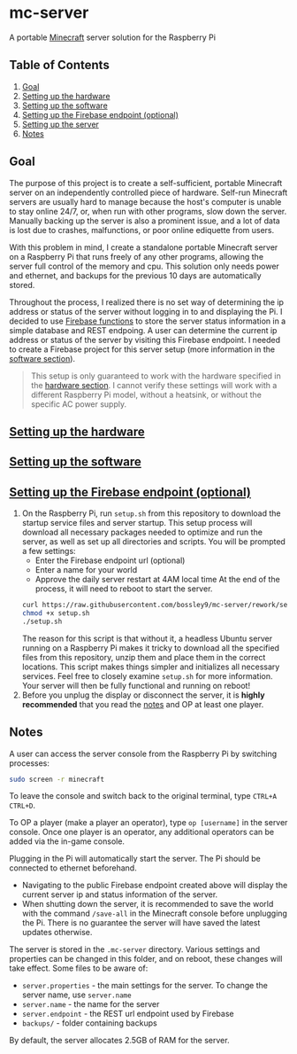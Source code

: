 # mc-server
A portable [Minecraft](https://www.minecraft.net/) server solution for the Raspberry Pi

## Table of Contents
1. [Goal](#goal)
2. [Setting up the hardware](#hardware)
3. [Setting up the software](#software)
3. [Setting up the Firebase endpoint (optional)](#endpoint)
4. [Setting up the server](#setup)
5. [Notes](#notes)

## Goal <a name="goal"></a>
The purpose of this project is to create a self-sufficient, portable Minecraft server on an independently controlled piece of hardware. Self-run Minecraft servers are usually hard to manage because the host's computer is unable to stay online 24/7, or, when run with other programs, slow down the server. Manually backing up the server is also a prominent issue, and a lot of data is lost due to crashes, malfunctions, or poor online ediquette from users.

With this problem in mind, I create a standalone portable Minecraft server on a Raspberry Pi that runs freely of any other programs, allowing the server full control of the memory and cpu. This solution only needs power and ethernet, and backups for the previous 10 days are automatically stored.

Throughout the process, I realized there is no set way of determining the ip address or status of the server without logging in to and displaying the Pi. I decided to use [Firebase functions](https://firebase.google.com/docs/functions) to store the server status information in a simple database and REST endpoing. A user can determine the current ip address or status of the server by visiting this Firebase endpoint. I needed to create a Firebase project for this server setup (more information in the [software section](doc/software.md)).

> This setup is only guaranteed to work with the hardware specified in the [hardware section](doc/hardware.md). I cannot verify these settings will work with a different Raspberry Pi model, without a heatsink, or without the specific AC power supply.

## [Setting up the hardware <a name="hardware"></a>](doc/hardware.md)

## [Setting up the software <a name="software"></a>](doc/software.md)

## [Setting up the Firebase endpoint (optional) <a name="endpoint"></a>](doc/firebase.md)

1. On the Raspberry Pi, run `setup.sh` from this repository to download the startup service files and server startup. This setup process will download all necessary packages needed to optimize and run the server, as well as set up all directories and scripts. You will be prompted a few settings:
    - Enter the Firebase endpoint url (optional)
    - Enter a name for your world
    - Approve the daily server restart at 4AM local time
    At the end of the process, it will need to reboot to start the server.
    ```bash
    curl https://raw.githubusercontent.com/bossley9/mc-server/rework/setup.sh -o setup.sh
    chmod +x setup.sh
    ./setup.sh
    ```
    The reason for this script is that without it, a headless Ubuntu server running on a Raspberry Pi makes it tricky to download all the specified files from this repository, unzip them and place them in the correct locations. This script makes things simpler and initializes all necessary services. Feel free to closely examine `setup.sh` for more information.
    Your server will then be fully functional and running on reboot!
2. Before you unplug the display or disconnect the server, it is **highly recommended** that you read the [notes](#notes) and OP at least one player.

## Notes <a name="notes"></a>
A user can access the server console from the Raspberry Pi by switching processes:
```bash
sudo screen -r minecraft
```
To leave the console and switch back to the original terminal, type `CTRL+A CTRL+D`.

To OP a player (make a player an operator), type `op [username]` in the server console. Once one player is an operator, any additional operators can be added via the in-game console.

Plugging in the Pi will automatically start the server. The Pi should be connected to ethernet beforehand. 
- Navigating to the public Firebase endpoint created above will display the current server ip and status information of the server.
- When shutting down the server, it is recommended to save the world with the command `/save-all` in the Minecraft console before unplugging the Pi. There is no guarantee the server will have saved the latest updates otherwise.

The server is stored in the `.mc-server` directory. Various settings and properties can be changed in this folder, and on reboot, these changes will take effect. Some files to be aware of:
- `server.properties` - the main settings for the server. To change the server name, use `server.name`
- `server.name` - the name for the server
- `server.endpoint` - the REST url endpoint used by Firebase
- `backups/` - folder containing backups

By default, the server allocates 2.5GB of RAM for the server.

